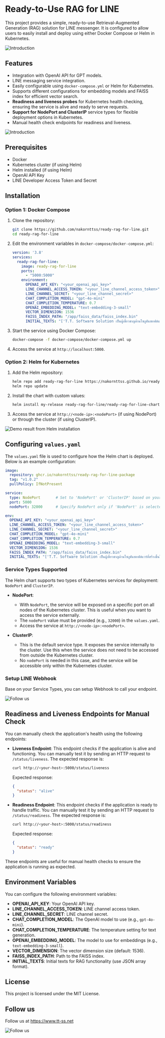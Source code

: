 # Ready-to-Use RAG for LINE

This project provides a simple, ready-to-use Retrieval-Augmented Generation (RAG) solution for LINE messenger. It is configured to allow users to easily install and deploy using either Docker Compose or Helm in Kubernetes.

![Introduction](images/intro.png)

## Features

- Integration with OpenAI API for GPT models.
- LINE messaging service integration.
- Easily configurable using `docker-compose.yml` or Helm for Kubernetes.
- Supports different configurations for embedding models and FAISS index for efficient vector search.
- **Readiness and liveness probes** for Kubernetes health checking, ensuring the service is alive and ready to serve requests.
- **Support for NodePort and ClusterIP** service types for flexible deployment options in Kubernetes.
- Manual health check endpoints for readiness and liveness.

![Introduction](images/linedemo.png)

## Prerequisites

- Docker
- Kubernetes cluster (if using Helm)
- Helm installed (if using Helm)
- OpenAI API Key
- LINE Developer Access Token and Secret

## Installation

### Option 1: Docker Compose

1. Clone the repository:

   ```bash
   git clone https://github.com/nakornttss/ready-rag-for-line.git
   cd ready-rag-for-line
   ```

2. Edit the environment variables in `docker-compose/docker-compose.yml`:

   ```yaml
   version: '3.8'
   services:
     ready-rag-for-line:
       image: ready-rag-for-line
       ports:
         - "5000:5000"
       environment:
         OPENAI_API_KEY: "<your_openai_api_key>"
         LINE_CHANNEL_ACCESS_TOKEN: "<your_line_channel_access_token>"
         LINE_CHANNEL_SECRET: "<your_line_channel_secret>"
         CHAT_COMPLETION_MODEL: "gpt-4o-mini"  
         CHAT_COMPLETION_TEMPERATURE: 0.7  
         OPENAI_EMBEDDING_MODEL: "text-embedding-3-small"
         VECTOR_DIMENSION: 1536
         FAISS_INDEX_PATH: "/app/faiss_data/faiss_index.bin"  
         INITIAL_TEXTS: "['T.T. Software Solution เป็นผู้เชี่ยวชาญด้านโซลูชันซอฟต์แวร์ที่สร้างขึ้นโดยทีมงาน MVP ที่มีความเชี่ยวชาญทางเทคนิค', 'เราเป็นผู้นำในด้านเทคโนโลยีของ Microsoft ในประเทศไทย โดยพัฒนาโซลูชันธุรกิจด้วย ASP.NET, Azure และ C# ด้วยทีม MVP และผู้เชี่ยวชาญ']"
   ```

3. Start the service using Docker Compose:

   ```bash
   docker-compose -f docker-compose/docker-compose.yml up
   ```

4. Access the service at `http://localhost:5000`.

### Option 2: Helm for Kubernetes

1. Add the Helm repository:

   ```bash
   helm repo add ready-rag-for-line https://nakornttss.github.io/ready-rag-for-line/
   helm repo update
   ```

2. Install the chart with custom values:

   ```bash
   helm install my-release ready-rag-for-line/ready-rag-for-line-chart -f /path/to/your/values.yaml
   ```

3. Access the service at `http://<node-ip>:<nodePort>` (if using NodePort) or through the cluster (if using ClusterIP).

![Demo result from Helm installation](images/helmdemo.png)

## Configuring `values.yaml`

The `values.yaml` file is used to configure how the Helm chart is deployed. Below is an example configuration:

```yaml
image:
  repository: ghcr.io/nakornttss/ready-rag-for-line-package
  tag: "v1.0.2"
  pullPolicy: IfNotPresent

service:
  type: NodePort       # Set to 'NodePort' or 'ClusterIP' based on your deployment
  port: 5000
  nodePort: 32000      # Specify NodePort only if 'NodePort' is selected as the service type

env:
  OPENAI_API_KEY: "<your_openai_api_key>"
  LINE_CHANNEL_ACCESS_TOKEN: "<your_line_channel_access_token>"
  LINE_CHANNEL_SECRET: "<your_line_channel_secret>"
  CHAT_COMPLETION_MODEL: "gpt-4o-mini"
  CHAT_COMPLETION_TEMPERATURE: 0.7
  OPENAI_EMBEDDING_MODEL: "text-embedding-3-small"
  VECTOR_DIMENSION: 1536
  FAISS_INDEX_PATH: "/app/faiss_data/faiss_index.bin"
  INITIAL_TEXTS: "['T.T. Software Solution เป็นผู้เชี่ยวชาญด้านโซลูชันซอฟต์แวร์ที่สร้างขึ้นโดยทีมงาน MVP ที่มีความเชี่ยวชาญทางเทคนิค', 'เราเป็นผู้นำในด้านเทคโนโลยีของ Microsoft ในประเทศไทย โดยพัฒนาโซลูชันธุรกิจด้วย ASP.NET, Azure และ C# ด้วยทีม MVP และผู้เชี่ยวชาญ', 'หากต้องการติดต่อเรา: สำนักงานกรุงเทพฯ โทร 086-899-6243']"
```

### Service Types Supported

The Helm chart supports two types of Kubernetes services for deployment: `NodePort` and `ClusterIP`.

- **NodePort**:
  - With `NodePort`, the service will be exposed on a specific port on all nodes of the Kubernetes cluster. This is useful when you want to access the service externally.
  - The `nodePort` value must be provided (e.g., `32000`) in the `values.yaml`.
  - Access the service at `http://<node-ip>:<nodePort>`.

- **ClusterIP**:
  - This is the default service type. It exposes the service internally to the cluster. Use this when the service does not need to be accessed from outside the Kubernetes cluster.
  - No `nodePort` is needed in this case, and the service will be accessible only within the Kubernetes cluster.

### Setup LINE Webhook

Base on your Service Types, you can setup Webhook to call your endpoint.

![Follow us](images/setuplinewebhook.png)

## Readiness and Liveness Endpoints for Manual Check

You can manually check the application's health using the following endpoints:

- **Liveness Endpoint**: This endpoint checks if the application is alive and functioning. You can manually test it by sending an HTTP request to `/status/liveness`. The expected response is:

  ```bash
  curl http://<your-host>:5000/status/liveness
  ```

  Expected response:

  ```json
  {
    "status": "alive"
  }
  ```

- **Readiness Endpoint**: This endpoint checks if the application is ready to handle traffic. You can manually test it by sending an HTTP request to `/status/readiness`. The expected response is:

  ```bash
  curl http://<your-host>:5000/status/readiness
  ```

  Expected response:

  ```json
  {
    "status": "ready"
  }
  ```

These endpoints are useful for manual health checks to ensure the application is running as expected.

## Environment Variables

You can configure the following environment variables:

- **OPENAI_API_KEY**: Your OpenAI API key.
- **LINE_CHANNEL_ACCESS_TOKEN**: LINE channel access token.
- **LINE_CHANNEL_SECRET**: LINE channel secret.
- **CHAT_COMPLETION_MODEL**: The OpenAI model to use (e.g., `gpt-4o-mini`).
- **CHAT_COMPLETION_TEMPERATURE**: The temperature setting for text generation.
- **OPENAI_EMBEDDING_MODEL**: The model to use for embeddings (e.g., `text-embedding-3-small`).
- **VECTOR_DIMENSION**: The vector dimension size (default: 1536).
- **FAISS_INDEX_PATH**: Path to the FAISS index.
- **INITIAL_TEXTS**: Initial texts for RAG functionality (use JSON array format).

## License

This project is licensed under the MIT License.

## Follow us

Follow us at https://www.tt-ss.net

![Follow us](images/ttss.png)